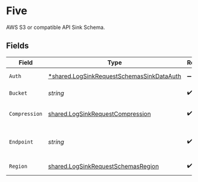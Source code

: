 # Five

AWS S3 or compatible API Sink Schema.


## Fields

| Field                                                                                                 | Type                                                                                                  | Required                                                                                              | Description                                                                                           | Example                                                                                               |
| ----------------------------------------------------------------------------------------------------- | ----------------------------------------------------------------------------------------------------- | ----------------------------------------------------------------------------------------------------- | ----------------------------------------------------------------------------------------------------- | ----------------------------------------------------------------------------------------------------- |
| `Auth`                                                                                                | [*shared.LogSinkRequestSchemasSinkDataAuth](../../models/shared/logsinkrequestschemassinkdataauth.md) | :heavy_minus_sign:                                                                                    | Authentication object.                                                                                |                                                                                                       |
| `Bucket`                                                                                              | *string*                                                                                              | :heavy_check_mark:                                                                                    | Name of the S3 Bucket.                                                                                | northflank-logs                                                                                       |
| `Compression`                                                                                         | [shared.LogSinkRequestCompression](../../models/shared/logsinkrequestcompression.md)                  | :heavy_check_mark:                                                                                    | Log file compression method.                                                                          | gzip                                                                                                  |
| `Endpoint`                                                                                            | *string*                                                                                              | :heavy_check_mark:                                                                                    | Endpoint for the AWS S3 or compatible API bucket.                                                     | my.bucket.com                                                                                         |
| `Region`                                                                                              | [shared.LogSinkRequestSchemasRegion](../../models/shared/logsinkrequestschemasregion.md)              | :heavy_check_mark:                                                                                    | Region of the S3 bucket.                                                                              | eu-west-2                                                                                             |